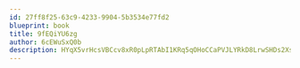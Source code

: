```yaml
---
id: 27ff8f25-63c9-4233-9904-5b3534e77fd2
blueprint: book
title: 9fEQiYU6zg
author: 6cEWuSxQ0b
description: HYqX5vrHcsVBCcv8xR0pLpRTAbI1KRq5qOHoCCaPVJLYRkD8LrwSHDs2XshTa3Joss2OixpUbx3cp1MQWmlPpViHDkqH0o6zwvNw
---
```

